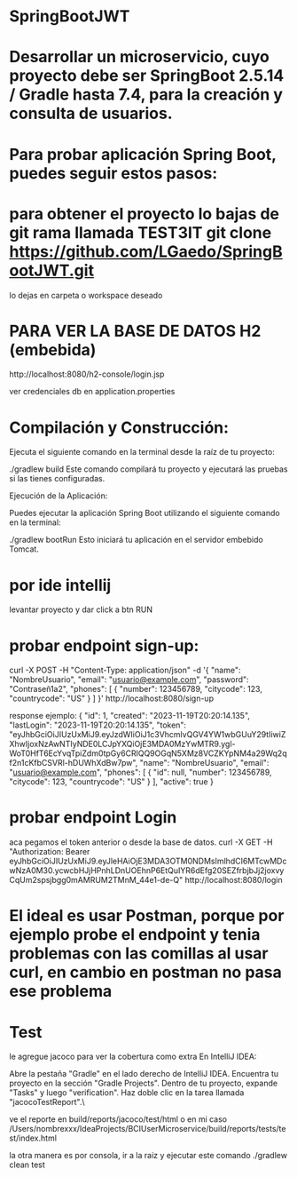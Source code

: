 # SpringBootJWT
# Desarrollar un microservicio, cuyo proyecto debe ser SpringBoot 2.5.14 / Gradle hasta 7.4, para la creación y consulta de usuarios.

# Para probar aplicación Spring Boot, puedes seguir estos pasos:

# para obtener el proyecto lo bajas de git rama llamada TEST3IT git clone https://github.com/LGaedo/SpringBootJWT.git

lo dejas en carpeta o workspace deseado

# PARA VER LA BASE DE DATOS H2 (embebida)
http://localhost:8080/h2-console/login.jsp

ver credenciales db en application.properties

# Compilación y Construcción:

Ejecuta el siguiente comando en la terminal desde la raíz de tu proyecto:

./gradlew build
Este comando compilará tu proyecto y ejecutará las pruebas si las tienes configuradas.

Ejecución de la Aplicación:

Puedes ejecutar la aplicación Spring Boot utilizando el siguiente comando en la terminal:

./gradlew bootRun
Esto iniciará tu aplicación en el servidor embebido Tomcat.

# por ide intellij

levantar proyecto y dar click a btn RUN


# probar endpoint sign-up:
curl -X POST -H "Content-Type: application/json" -d '{
"name": "NombreUsuario",
"email": "usuario@example.com",
"password": "Contraseñ1a2",
"phones": [
{
"number": 123456789,
"citycode": 123,
"countrycode": "US"
}
]
}' http://localhost:8080/sign-up


response ejemplo:
{
"id": 1,
"created": "2023-11-19T20:20:14.135",
"lastLogin": "2023-11-19T20:20:14.135",
"token": "eyJhbGciOiJIUzUxMiJ9.eyJzdWIiOiJ1c3VhcmlvQGV4YW1wbGUuY29tIiwiZXhwIjoxNzAwNTIyNDE0LCJpYXQiOjE3MDA0MzYwMTR9.ygl-WoT0HfT6EcYvqTpiZdm0tpGy6CRlQQ9OGqN5XMz8VCZKYpNM4a29Wq2qf2n1cKfbCSVRl-hDUWhXdBw7pw",
"name": "NombreUsuario",
"email": "usuario@example.com",
"phones": [
{
"id": null,
"number": 123456789,
"citycode": 123,
"countrycode": "US"
}
],
"active": true
} 

# probar endpoint Login
aca pegamos el token anterior o desde la base de datos.
curl -X GET -H "Authorization: Bearer eyJhbGciOiJIUzUxMiJ9.eyJleHAiOjE3MDA3OTM0NDMsImlhdCI6MTcwMDcwNzA0M30.ycwcbHJjHPnhLDnUOEhnP6EtQuIYR6dEfg20SEZfrbjbJj2joxvyCqUm2spsjbgg0mAMRUM2TMnM_44e1-de-Q" http://localhost:8080/login

# El ideal es usar Postman, porque por ejemplo probe el endpoint y tenia problemas con las comillas al usar curl, en cambio en postman no pasa ese problema

# Test
le agregue jacoco para ver la cobertura como extra
En IntelliJ IDEA:

Abre la pestaña "Gradle" en el lado derecho de IntelliJ IDEA.
Encuentra tu proyecto en la sección "Gradle Projects".
Dentro de tu proyecto, expande "Tasks" y luego "verification".
Haz doble clic en la tarea llamada "jacocoTestReport".\

ve el reporte en build/reports/jacoco/test/html o en mi caso
/Users/nombrexxx/IdeaProjects/BCIUserMicroservice/build/reports/tests/test/index.html

la otra manera es por consola, ir a la raiz y ejecutar este comando ./gradlew clean test
